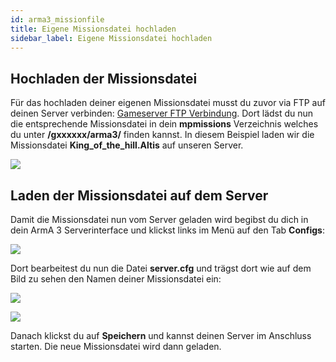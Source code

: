 ```yaml
---
id: arma3_missionfile
title: Eigene Missionsdatei hochladen
sidebar_label: Eigene Missionsdatei hochladen
---
```



## Hochladen der Missionsdatei

Für das hochladen deiner eigenen Missionsdatei musst du zuvor via FTP auf deinen Server verbinden: [Gameserver FTP Verbindung](gameserver_ftpaccess.md).
Dort lädst du nun die entsprechende Missionsdatei in dein **mpmissions** Verzeichnis welches du unter **/gxxxxxx/arma3/** finden kannst.
In diesem Beispiel laden wir die Missionsdatei **King_of_the_hill.Altis** auf unseren Server.

![](https://screensaver01.zap-hosting.com/index.php/s/r4bTacdazaXqrAY/preview)


## Laden der Missionsdatei auf dem Server

Damit die Missionsdatei nun vom Server geladen wird begibst du dich in dein ArmA 3 Serverinterface und klickst links im Menü auf den Tab **Configs**:

![](https://screensaver01.zap-hosting.com/index.php/s/W97PQkcMaECXLwE/preview)

Dort bearbeitest du nun die Datei **server.cfg** und trägst dort wie auf dem Bild zu sehen den Namen deiner Missionsdatei ein: 

![](https://screensaver01.zap-hosting.com/index.php/s/KYSirJYFPyz24R3/preview)

![](https://screensaver01.zap-hosting.com/index.php/s/wLHZQ8Gx5ZnDLkw/preview)

Danach klickst du auf **Speichern** und kannst deinen Server im Anschluss starten. Die neue Missionsdatei wird dann geladen.
